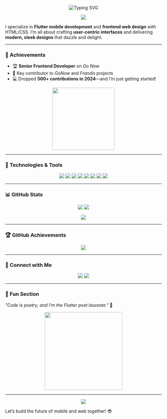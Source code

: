 <p align="center">
  <img src="https://readme-typing-svg.herokuapp.com?font=Fira+Code&size=32&pause=1000&color=00FFFF¢er=true&vCenter=true&width=500&lines=Hey+There!+I'm+Damilare+Ade!;Flutter+Wizard+%26+Web+Design+Maestro" alt="Typing SVG" />
</p>

<p align="center">
  <img src="https://capsule-render.vercel.app/api?type=waving&color=auto&height=180§ion=header&text=Welcome+to+My+World!&fontSize=40&animation=scaleIn" />
</p>

I specialize in **Flutter mobile development** and **frontend web design** with HTML/CSS. I’m all about crafting **user-centric interfaces** and delivering **modern, sleek designs** that dazzle and delight.

---

### 🌟 Achievements
- 🏆 **Senior Frontend Developer** on *Go Now*
- 🚀 Key contributor to *GoNow* and *Frandis* projects
- 💻 Dropped **500+ contributions in 2024**—and I’m just getting started!

<p align="center">
  <img src="https://media.giphy.com/media/26tPplGWjN0xLybiU/giphy.gif" width="200" />
</p>

---

### 🔧 Technologies & Tools
<p align="center">
  <img src="https://img.shields.io/badge/Flutter-02569B?style=for-the-badge&logo=flutter&logoColor=white&labelColor=02569B" /> 
  <img src="https://img.shields.io/badge/Firebase-FFCA28?style=for-the-badge&logo=firebase&logoColor=white&labelColor=FFCA28" /> 
  <img src="https://img.shields.io/badge/HTML5-E34F26?style=for-the-badge&logo=html5&logoColor=white&labelColor=E34F26" /> 
  <img src="https://img.shields.io/badge/CSS3-1572B6?style=for-the-badge&logo=css3&logoColor=white&labelColor=1572B6" />
  <img src="https://img.shields.io/badge/Java-007396?style=for-the-badge&logo=java&logoColor=white&labelColor=007396" />
  <img src="https://img.shields.io/badge/C++-00599C?style=for-the-badge&logo=c%2B%2B&logoColor=white&labelColor=00599C" />
  <img src="https://img.shields.io/badge/JavaScript-F7DF1E?style=for-the-badge&logo=javascript&logoColor=black&labelColor=F7DF1E" />
  <img src="https://img.shields.io/badge/PHP-777BB4?style=for-the-badge&logo=php&logoColor=white&labelColor=777BB4" />
</p>

---

### 📊 GitHub Stats
<p align="center">
  <img src="https://github-readme-stats.vercel.app/api?username=DamilareAde&show_icons=true&theme=dracula&hide_border=true&include_all_commits=true&ring_color=FF00FF&line_height=20" />
  <img src="https://github-readme-stats.vercel.app/api/top-langs/?username=DamilareAde&layout=compact&theme=dracula&hide_border=true" />
</p>
<p align="center">
  <img src="https://github-readme-streak-stats.herokuapp.com/?user=DamilareAde&theme=dracula&hide_border=true&ring_color=FF00FF" />
</p>

---

### 🏆 GitHub Achievements
<p align="center">
  <img src="https://github-profile-trophy.vercel.app/?username=DamilareAde&theme=onedark&no-frame=true&margin-w=15&column=6" />
</p>

---

### 🔗 Connect with Me
<p align="center">
  <a href="https://www.linkedin.com/in/your-profile"><img src="https://img.shields.io/badge/LinkedIn-0077B5?style=for-the-badge&logo=linkedin&logoColor=white" /></a>
  <a href="https://your-portfolio.com"><img src="https://img.shields.io/badge/Portfolio-FF5733?style=for-the-badge&logo=web&logoColor=white" /></a>
</p>

---

### 🎨 Fun Section
*"Code is poetry, and I’m the Flutter poet laureate."* 🚀  
<p align="center">
  <img src="https://media.giphy.com/media/3o7TKUM3IgJBX2as9O/giphy.gif" width="250" />
</p>

---

<p align="center">
  <img src="https://capsule-render.vercel.app/api?type=waving&color=auto&height=120§ion=footer&text=Thanks+for+Stopping+By!&fontSize=30&animation=fadeIn" />
</p>

Let’s build the future of mobile and web together! 😎
